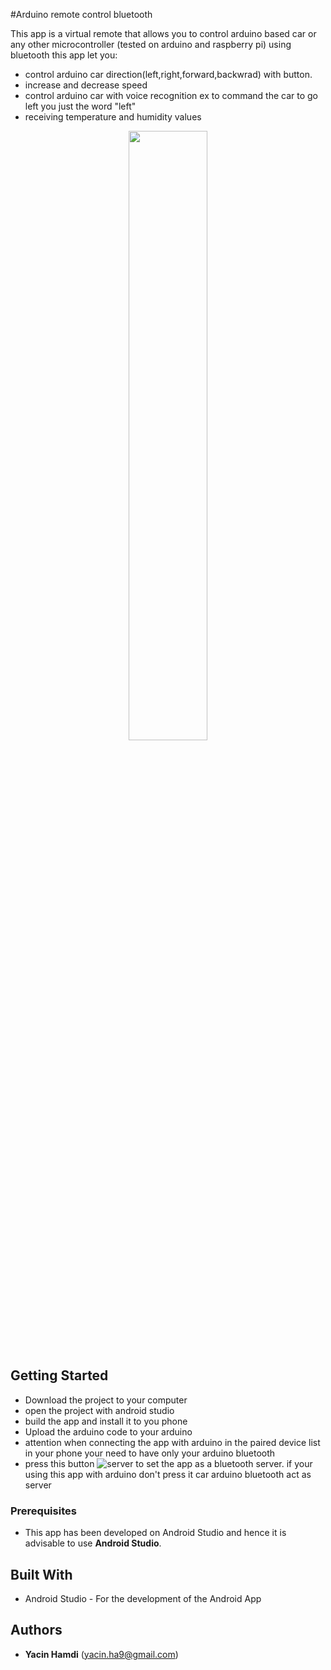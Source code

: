 #Arduino remote control bluetooth


This app is a virtual remote that allows you to control arduino based car or any other microcontroller (tested on arduino and raspberry pi) using bluetooth
this app let you:
- control arduino car direction(left,right,forward,backwrad) with button.
- increase and decrease speed
- control arduino car with voice recognition ex to command the car to go left you just the word "left"
- receiving temperature and humidity values
<p align="center">
<img src="https://user-images.githubusercontent.com/117452150/207026796-db1e00e1-0a2a-4dde-9833-e4d5e467a048.png"
width=50% height=50%>
</p>



## Getting Started

* Download the project to your computer
* open the project with android studio
* build the app and install it to you phone
* Upload the arduino code to your arduino 
* attention when connecting the app with arduino in the paired device list in your phone 
	your need to have only your arduino bluetooth
* press this button ![server](https://user-images.githubusercontent.com/117452150/207033259-0f521e30-9a18-4548-b5d0-086eb0234c91.png) to set the app as a bluetooth server. if your using this app with arduino don't press it car arduino bluetooth act as server 




### Prerequisites

* This app has been developed on Android Studio and hence it is advisable to use **Android Studio**.


## Built With

* Android Studio - For the development of the Android App


## Authors

* **Yacin Hamdi** (yacin.ha9@gmail.com)

